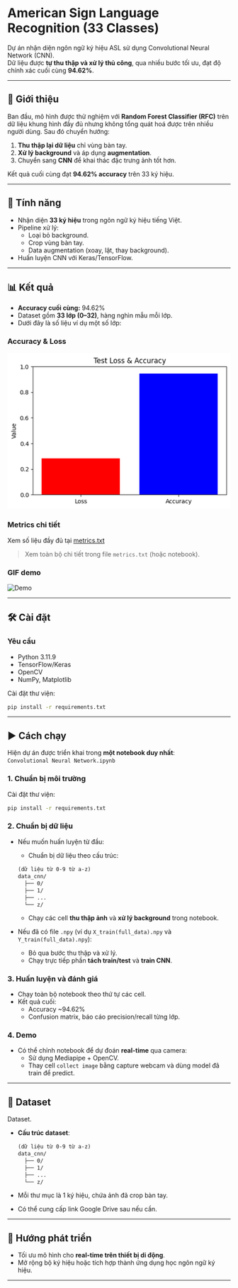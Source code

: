 # American Sign Language Recognition (33 Classes)

Dự án nhận diện ngôn ngữ ký hiệu ASL sử dụng Convolutional Neural Network (CNN).  
Dữ liệu được **tự thu thập và xử lý thủ công**, qua nhiều bước tối ưu, đạt độ chính xác cuối cùng **94.62%**.

---

## 📌 Giới thiệu

Ban đầu, mô hình được thử nghiệm với **Random Forest Classifier (RFC)** trên dữ liệu khung hình đầy đủ nhưng không tổng quát hoá được trên nhiều người dùng. Sau đó chuyển hướng:

1. **Thu thập lại dữ liệu** chỉ vùng bàn tay.
2. **Xử lý background** và áp dụng **augmentation**.
3. Chuyển sang **CNN** để khai thác đặc trưng ảnh tốt hơn.

Kết quả cuối cùng đạt **94.62% accuracy** trên 33 ký hiệu.

---

## 🚀 Tính năng

- Nhận diện **33 ký hiệu** trong ngôn ngữ ký hiệu tiếng Việt.
- Pipeline xử lý:
  - Loại bỏ background.
  - Crop vùng bàn tay.
  - Data augmentation (xoay, lật, thay background).
- Huấn luyện CNN với Keras/TensorFlow.

---

## 📊 Kết quả

- **Accuracy cuối cùng:** 94.62%
- Dataset gồm **33 lớp (0–32)**, hàng nghìn mẫu mỗi lớp.
- Dưới đây là số liệu ví dụ một số lớp:

### Accuracy & Loss
![Training Curve](results/Test%20loss%20and%20accuracy%20(CNN).png)


### Metrics chi tiết
Xem số liệu đầy đủ tại [metrics.txt](results/metrics.txt)


> Xem toàn bộ chi tiết trong file `metrics.txt` (hoặc notebook).

### GIF demo
![Demo](results/Demo.gif)


---

## 🛠 Cài đặt

### Yêu cầu
- Python 3.11.9
- TensorFlow/Keras
- OpenCV
- NumPy, Matplotlib

Cài đặt thư viện:
```bash
pip install -r requirements.txt
```

---

## ▶️ Cách chạy

Hiện dự án được triển khai trong **một notebook duy nhất**:  
`Convolutional Neural Network.ipynb`

### 1. Chuẩn bị môi trường
Cài đặt thư viện:
```bash
pip install -r requirements.txt
```

### 2. Chuẩn bị dữ liệu
- Nếu muốn huấn luyện từ đầu:
  - Chuẩn bị dữ liệu theo cấu trúc:
  ```
  (dữ liệu từ 0-9 từ a-z)
  data_cnn/
    ├── 0/
    ├── 1/
    ├── ...
    └── z/
  ```
  - Chạy các cell **thu thập ảnh** và **xử lý background** trong notebook.

- Nếu đã có file `.npy` (ví dụ `X_train(full_data).npy` và `Y_train(full_data).npy`):
  - Bỏ qua bước thu thập và xử lý.
  - Chạy trực tiếp phần **tách train/test** và **train CNN**.

### 3. Huấn luyện và đánh giá
- Chạy toàn bộ notebook theo thứ tự các cell.
- Kết quả cuối:
  - Accuracy ~94.62%
  - Confusion matrix, báo cáo precision/recall từng lớp.

### 4. Demo
- Có thể chỉnh notebook để dự đoán **real-time** qua camera:
  - Sử dụng Mediapipe + OpenCV.
  - Thay cell `collect image` bằng capture webcam và dùng model đã train để predict.

---

## 📂 Dataset

Dataset.

- **Cấu trúc dataset**:
  ```
  (dữ liệu từ 0-9 từ a-z)
  data_cnn/
    ├── 0/
    ├── 1/
    ├── ...
    └── z/
  ```

- Mỗi thư mục là 1 ký hiệu, chứa ảnh đã crop bàn tay.  
- Có thể cung cấp link Google Drive sau nếu cần.

---

## 🔮 Hướng phát triển

- Tối ưu mô hình cho **real-time trên thiết bị di động**.
- Mở rộng bộ ký hiệu hoặc tích hợp thành ứng dụng học ngôn ngữ ký hiệu.

---
